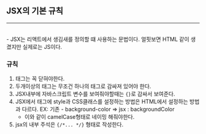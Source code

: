 ## JSX의 기본 규칙
---

<br />
- JSX는 리액트에서 생김새를 정의할 떄 사용하는 문법이다. 얼핏보면 HTML 같이 생겼지만 실제로는 JS이다.

### 규칙

1. 태그는 꼭 닫혀야한다.
2. 두개이상의 태그는 무조건 하나의 태그로 감싸져 있어야 한다.
3. JSX내부에 자바스크립트 변수를 보여줘야할때는 `{}`로 감싸서 보여준다.
4. JSX에서 태그에 style과 CSS클래스를 설정하는 방법은 HTML에서 설정하는 방법과 다르다. EX: 기존 - background-color => jsx : backgroundColor
   - 이와 같이 camelCase형태로 네이밍 해줘야한다.
5. jsx의 내부 주석은 `{/*... */}` 형태로 작성한다.